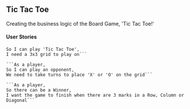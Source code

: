 ## Tic Tac Toe

Creating the business logic of the Board Game, 'Tic Tac Toe!'

#### User Stories

```As a player,
So I can play 'Tic Tac Toe',
I need a 3x3 grid to play on```

```As a player,
So I can play an opponent,
We need to take turns to place 'X' or 'O' on the grid```

```As a player,
So there can be a Winner,
I want the game to finish when there are 3 marks in a Row, Column or Diagonal```
